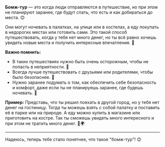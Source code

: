 **Бомж-тур** — это когда люди отправляются в путешествие, но при этом не планируют заранее, где будут спать, что есть и как добираться до места. 😊

Они могут ночевать в палатках, на улице или в хостелах, а еду покупать в недорогих местах или готовить сами. Это такой способ путешествовать, когда у тебя нет много денег, но ты всё равно хочешь увидеть новые места и получить интересные впечатления. 🌟

**Важно помнить:**
- В таких путешествиях нужно быть очень осторожным, чтобы не попасть в неприятности. 🚨
- Всегда лучше путешествовать с друзьями или родителями, чтобы было безопаснее. 👫
- Нужно заранее подумать о том, как обеспечить себе безопасность и комфорт, даже если ты не планируешь заранее, где будешь ночевать. 🌟

**Пример:**
Представь, что ты решил поехать в другой город, но у тебя нет денег на гостиницу. Тогда ты можешь взять с собой палатку и поставить её в парке или на природе. А еду можно купить в магазине или приготовить на костре. Так ты сможешь увидеть много интересного и при этом не тратить много денег. 🚀🌍

---

Надеюсь, теперь тебе стало понятнее, что такое "бомж-тур"! 😊